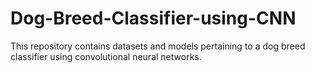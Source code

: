 # Dog-Breed-Classifier-using-CNN
This repository contains datasets and models pertaining to a dog breed classifier using convolutional neural networks.
